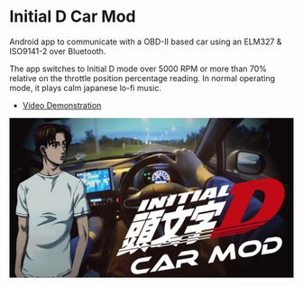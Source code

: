# Initial D Car Mod

Android app to communicate with a OBD-II based car using an ELM327 & ISO9141-2 over Bluetooth.

The app switches to Initial D mode over 5000 RPM or more than 70% relative on the throttle position percentage reading. In normal operating mode, it plays calm japanese lo-fi music.

* [Video Demonstration](https://www.youtube.com/watch?v=zITxyQp5Y24)

![](initial-d-thumb.png)

